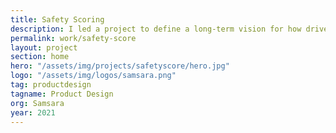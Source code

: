 ```yaml
---
title: Safety Scoring
description: I led a project to define a long-term vision for how drivers are scored in the Samsara safety platform.
permalink: work/safety-score
layout: project
section: home
hero: "/assets/img/projects/safetyscore/hero.jpg"
logo: "/assets/img/logos/samsara.png"
tag: productdesign
tagname: Product Design
org: Samsara
year: 2021
---
```

